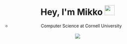 <div id="user-content-toc">
  <ul align="center">
    <summary><h1 align="center">Hey, I'm Mikko <img src="https://media.giphy.com/media/hvRJCLFzcasrR4ia7z/giphy.gif" width="32"></h1></summary>
  </ul>
</div>
  <ul align="center">

- Computer Science at Cornell University

<br>

<div align="center">
  <img src="https://skillicons.dev/icons?i=java,python,cpp,ocaml,html,css,flask,docker,git,postman,vscode,github&perline=14" />
</div>
